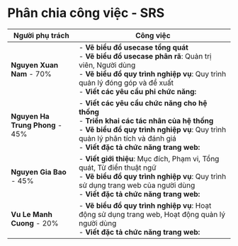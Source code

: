 # Phân chia công việc - SRS

| **Người phụ trách** | **Công việc**                                                                                                                                                                           |
|---------------------|----------------------------------------------------------------------------------------------------------------------------------------------------------------------------------------|
| **Nguyen Xuan Nam** - 70% | - **Vẽ biểu đồ usecase tổng quát**<br>- **Vẽ biểu đồ usecase phân rã**: Quản trị viên, Người dùng<br>- **Vẽ biểu đồ quy trình nghiệp vụ**: Quy trình quản lý đóng góp và đề xuất<br>- **Viết các yêu cầu phi chức năng:** |
| **Nguyen Ha Trung Phong** - 45% | - **Viết các yêu cầu chức năng cho hệ thống**<br>- **Triển khai các tác nhân của hệ thống**<br>- **Vẽ biểu đồ quy trình nghiệp vụ**: Quy trình quản lý phân tích và đánh giá<br>- **Viết đặc tả chức năng trang web:** |
| **Nguyen Gia Bao** - 45%  | - **Viết giới thiệu**: Mục đích, Phạm vi, Tổng quát, Từ điển thuật ngữ<br>- **Vẽ biểu đồ quy trình nghiệp vụ**: Quy trình sử dụng trang web của người dùng<br>- **Viết đặc tả chức năng trang web:**                |
| **Vu Le Manh Cuong** - 20% | - **Vẽ biểu đồ quy trình nghiệp vụ**: Hoạt động sử dụng trang web, Hoạt động quản lý người dùng<br>- **Viết đặc tả chức năng trang web:**                                       |


<!--
TASK 1: SRS

* Nguyen Xuan Nam
- Vẽ biểu đồ usecase tổng quát
- Vẽ biểu đồ usecase phân rã: Quản trị viên, Người dùng
- Vẽ biểu đồ quy trình nghiệp vụ: Quy trình quản lý đóng góp và đề xuất,  

- Viết các yêu cầu phi chức năng

* Nguyen Ha Trung Phong
- Viết các yêu cầu chức năng cho hệ thống
- Triển khai các tác nhân của hệ thống
- Vẽ biểu đồ quy trình nghiệp vụ: Quy trình quản lý phân tích và đánh giá


- Viết đặc tả chức năng trang web: 

* Nguyen Gia Bao
- Viết giới thiệu : Mục đích, Phạm vi, Tổng quát, Từ điển thuật ngữ
- Vẽ biểu đồ quy trình nghiệp vụ: Quy trình sử dụng trang web cảu người dùng


- Viết đặc tả chức năng trang web: 

Vu Le Manh Cuong
- Vẽ biểu đồ quy trình nghiệp vụ: Hoạt động sử dụng trang web, Hoạt động quản lí người dùng


- Viết đặc tả chức năng trang web: 

-->
